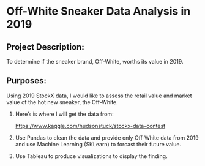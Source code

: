 # Off-White Sneaker Data Analysis in 2019

## Project Description:
To determine if the sneaker brand, Off-White, worths its value in 2019.

## Purposes:
Using 2019 StockX data, I would like to assess the retail value and market value of the hot new sneaker, the Off-White.

1. Here’s is where I will get the data from:
	
	https://www.kaggle.com/hudsonstuck/stockx-data-contest

2. Use Pandas to clean the data and provide only Off-White data from 2019 and use Machine Learning (SKLearn) to forcast their future value.

3. Use Tableau to produce visualizations to display the finding.



